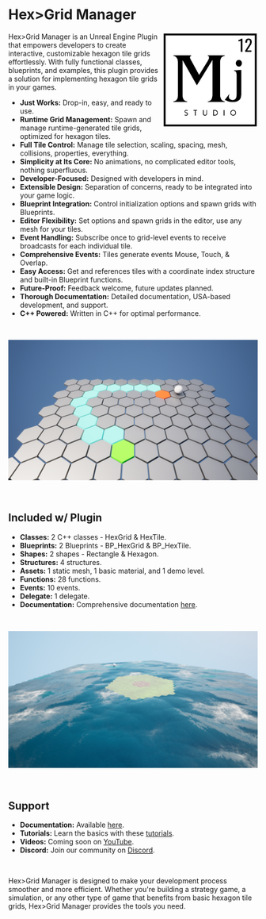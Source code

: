# Hex>Grid Manager #

<img src="./images/Mj12_Logo_white_bg.png" align="right" alt="Mj12 Studio" width="192" height="192">

Hex>Grid Manager is an Unreal Engine Plugin that empowers developers to create interactive, customizable hexagon tile grids effortlessly. With fully functional classes, blueprints, and examples, this plugin provides a solution for implementing hexagon tile grids in your games.

* **Just Works:** Drop-in, easy, and ready to use.
* **Runtime Grid Management:** Spawn and manage runtime-generated tile grids, optimized for hexagon tiles.
* **Full Tile Control:** Manage tile selection, scaling, spacing, mesh, collisions, properties, everything.
* **Simplicity at Its Core:** No animations, no complicated editor tools, nothing superfluous.
* **Developer-Focused:** Designed with developers in mind.
* **Extensible Design:** Separation of concerns, ready to be integrated into your game logic.
* **Blueprint Integration:** Control initialization options and spawn grids with Blueprints.
* **Editor Flexibility:** Set options and spawn grids in the editor, use any mesh for your tiles.
* **Event Handling:** Subscribe once to grid-level events to receive broadcasts for each individual tile.
* **Comprehensive Events:** Tiles generate events Mouse, Touch, & Overlap.
* **Easy Access:** Get and references tiles with a coordinate index structure and built-in Blueprint functions.
* **Future-Proof:** Feedback welcome, future updates planned.
* **Thorough Documentation:** Detailed documentation, USA-based development, and support.
* **C++ Powered:** Written in C++ for optimal performance.

&nbsp;

![Grid In Action](./images/grid_in_action1.png "Hex>Grid Manager")

&nbsp;

## Included w/ Plugin ##

* **Classes:** 2 C++ classes - HexGrid & HexTile.
* **Blueprints:** 2 Blueprints - BP_HexGrid & BP_HexTile.
* **Shapes:** 2 shapes - Rectangle & Hexagon.
* **Structures:** 4 structures.
* **Assets:** 1 static mesh, 1 basic material, and 1 demo level.
* **Functions:** 28 functions.
* **Events:** 10 events.
* **Delegate:** 1 delegate.
* **Documentation:** Comprehensive documentation [here](./documents/documentation/documentation.md).

&nbsp;

![Grid In Action](./images/grid_in_action2.png "Hex>Grid Manager")

&nbsp;

## Support ##

* **Documentation:** Available [here](./documents/documentation/documentation.md).
* **Tutorials:** Learn the basics with these [tutorials](./documents/tutorials/README.md).
* **Videos:** Coming soon on [YouTube](https://www.youtube.com/@Mj12Studio).
* **Discord:** Join our community on [Discord](https://discord.gg/2SsKNeHY3u).

&nbsp;

Hex>Grid Manager is designed to make your development process smoother and more efficient. Whether you're building a strategy game, a simulation, or any other type of game that benefits from basic hexagon tile grids, Hex>Grid Manager provides the tools you need.
